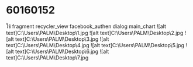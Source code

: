 # 60160152
ใช้ fragment recycler_view facebook_authen dialog main_chart
![alt text]C:\Users\PALM\Desktop\1.jpg
![alt text]C:\Users\PALM\Desktop\2.jpg
![alt text]C:\Users\PALM\Desktop\3.jpg
![alt text]C:\Users\PALM\Desktop\4.jpg
![alt text]C:\Users\PALM\Desktop\5.jpg
![alt text]C:\Users\PALM\Desktop\6.jpg
![alt text]C:\Users\PALM\Desktop\7.jpg
